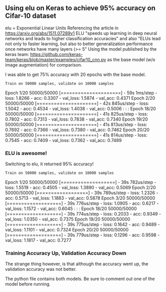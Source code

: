 ## Using elu on Keras to achieve 95% accuracy on Cifar-10 dataset
elu = Exponential Linear Units
Referencing the article in https://arxiv.org/abs/1511.07289v1
ELU "speeds up learning in deep neural networks and leads to higher classification accuracies" and also "ELUs lead not only to faster learning, but also to better generalization performance once networks have many layers (>= 5"
Using the model published by the keras team: https://github.com/keras-team/keras/blob/master/examples/cifar10_cnn.py as the base model (w/o image augmentation) for comparison.

I was able to get 75% accuracy with 20 epochs with the base model.

    Train on 50000 samples, validate on 10000 samples
Epoch 1/20
50000/50000 [=====================] - 59s 1ms/step - loss: 1.8266 - acc: 0.3307 - val_loss: 1.5874 - val_acc: 0.4371
Epoch 2/20
50000/50000 [=====================] - 42s 845us/step - loss: 1.5042 - acc: 0.4534 - val_loss: 1.4038 - val_acc: 0.5006
:
:
:
Epoch 18/20
50000/50000 [=====================] - 41s 825us/step - loss: 0.7802 - acc: 0.7313 - val_loss: 0.7838 - val_acc: 0.7340
Epoch 19/20
50000/50000 [=====================] - 41s 813us/step - loss: 0.7692 - acc: 0.7366 - val_loss: 0.7380 - val_acc: 0.7462
Epoch 20/20
50000/50000 [=====================] - 41s 814us/step - loss: 0.7545 - acc: 0.7409 - val_loss: 0.7362 - val_acc: 0.7489

### ELU is awesome!
Switching to elu, it returned 95% accuracy!

    Train on 50000 samples, validate on 10000 samples
Epoch 1/20
50000/50000 [===================] - 39s 782us/step - loss: 1.5519 - acc: 0.4505 - val_loss: 1.3890 - val_acc: 0.5069
Epoch 2/20
50000/50000 [==================] - 39s 789us/step - loss: 1.2326 - acc: 0.5713 - val_loss: 1.1883 - val_acc: 0.5878
Epoch 3/20
50000/50000 [===================] - 39s 776us/step - loss: 1.0905 - acc: 0.6217 - val_loss: 1.1572 - val_acc: 0.6045
:
:
:
Epoch 18/20
50000/50000 [===================] - 39s 774us/step - loss: 0.2033 - acc: 0.9349 - val_loss: 1.0350 - val_acc: 0.7375
Epoch 19/20
50000/50000 [===================] - 39s 775us/step - loss: 0.1642 - acc: 0.9489 - val_loss: 1.1101 - val_acc: 0.7324
Epoch 20/20
50000/50000 [===================] - 39s 779us/step - loss: 0.1296 - acc: 0.9598 - val_loss: 1.1817 - val_acc: 0.7277

### Training Accuracy Up, Validation Accuracy Down
The strange thing however, is that although the accuracy went up, the validation accuracy was not better.

The python file contains both models.  Be sure to comment out one of the model before running.
